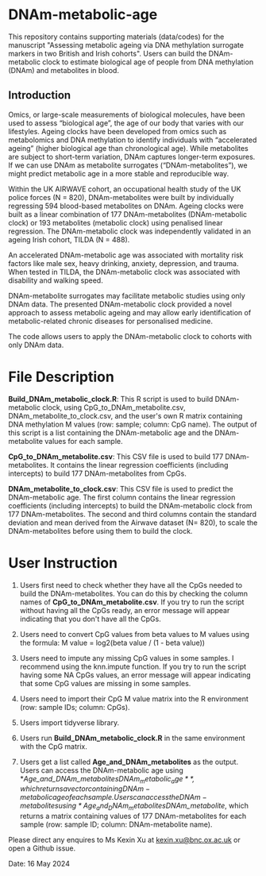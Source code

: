 # DNAm-metabolic-age
This repository contains supporting materials (data/codes) for the manuscript "Assessing metabolic ageing via DNA methylation surrogate markers in two British and Irish cohorts".
Users can build the DNAm-metabolic clock to estimate biological age of people from DNA methylation (DNAm) and metabolites in blood.

## Introduction
Omics, or large-scale measurements of biological molecules, have been used to assess “biological age”, the age of our body that varies with our lifestyles. Ageing clocks have been developed from omics such as metabolomics and DNA methylation to identify individuals with “accelerated ageing” (higher biological age than chronological age). While metabolites are subject to short-term variation, DNAm captures longer-term exposures. If we can use DNAm as metabolite surrogates (“DNAm-metabolites”), we might predict metabolic age in a more stable and reproducible way. 

Within the UK AIRWAVE cohort, an occupational health study of the UK police forces (N = 820), DNAm-metabolites were built by individually regressing 594 blood-based metabolites on DNAm. Ageing clocks were built as a linear combination of 177 DNAm-metabolites (DNAm-metabolic clock) or 193 metabolites (metabolic clock) using penalised linear regression. The DNAm-metabolic clock was independently validated in an ageing Irish cohort, TILDA (N = 488). 

An accelerated DNAm-metabolic age was associated with mortality risk factors like male sex, heavy drinking, anxiety, depression, and trauma. When tested in TILDA, the DNAm-metabolic clock was associated with disability and walking speed.

DNAm-metabolite surrogates may facilitate metabolic studies using only DNAm data. The presented DNAm-metabolic clock provided a novel approach to assess metabolic ageing and may allow early identification of metabolic-related chronic diseases for personalised medicine.

The code allows users to apply the DNAm-metabolic clock to cohorts with only DNAm data.

# File Description
**Build_DNAm_metabolic_clock.R**: This R script is used to build DNAm-metabolic clock, using CpG_to_DNAm_metabolite.csv, DNAm_metabolite_to_clock.csv, and the user's own R matrix containing DNA methylation M values (row: sample; column: CpG name). The output of this script is a list containing the DNAm-metabolic age and the DNAm-metabolite values for each sample.

**CpG_to_DNAm_metabolite.csv**: This CSV file is used to build 177 DNAm-metabolites. It contains the linear regression coefficients (including intercepts) to build 177 DNAm-metabolites from CpGs. 

**DNAm_metabolite_to_clock.csv**: This CSV file is used to predict the DNAm-metabolic age. The first column contains the linear regression coefficients (including intercepts) to build the DNAm-metabolic clock from 177 DNAm-metabolites. The second and third columns contain the standard deviation and mean derived from the Airwave dataset (N= 820), to scale the DNAm-metabolites before using them to build the clock. 

# User Instruction
1. Users first need to check whether they have all the CpGs needed to build the DNAm-metabolites. You can do this by checking the column names of **CpG_to_DNAm_metabolite.csv**. If you try to run the script without having all the CpGs ready, an error message will appear indicating that you don't have all the CpGs.
   
2. Users need to convert CpG values from beta values to M values using the formula: M value = log2(beta value / (1 - beta value))
   
3. Users need to impute any missing CpG values in some samples. I recommend using the knn.impute function. If you try to run the script having some NA CpGs values, an error message will appear indicating that some CpG values are missing in some samples.
   
4. Users need to import their CpG M value matrix into the R environment (row: sample IDs; column: CpGs).
   
5. Users import tidyverse library.
   
6. Users run **Build_DNAm_metabolic_clock.R** in the same environment with the CpG matrix.
   
7. Users get a list called **Age_and_DNAm_metabolites** as the output. Users can access the DNAm-metabolic age using **Age_and_DNAm_metabolites$DNAm_metabolic_age**, which returns a vector containing DNAm-metabolic age of each sample. Users can access the DNAm-metabolites using *Age_and_DNAm_metabolites$DNAm_metabolite*, which returns a matrix containing values of 177 DNAm-metabolites for each sample (row: sample ID; column: DNAm-metabolite name).

Please direct any enquires to Ms Kexin Xu at kexin.xu@bnc.ox.ac.uk or open a Github issue. 

Date: 16 May 2024
   



